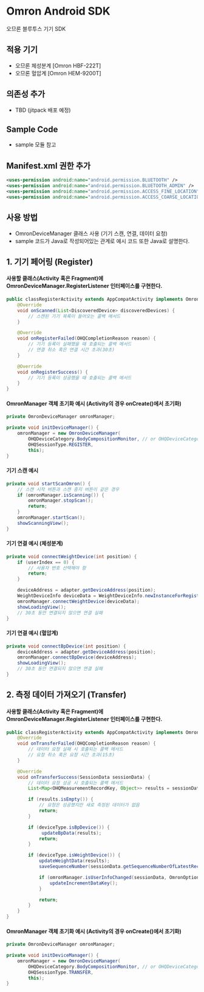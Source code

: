 # Omron Android SDK
오므론 블루투스 기기 SDK

## 적용 기기
- 오므론 체성분계 [Omron HBF-222T]
- 오므론 혈압계 [Omron HEM-9200T]

## 의존성 추가
- TBD (jitpack 배포 예정)

## Sample Code
- sample 모듈 참고

## Manifest.xml 권한 추가
```xml
<uses-permission android:name="android.permission.BLUETOOTH" />
<uses-permission android:name="android.permission.BLUETOOTH_ADMIN" />
<uses-permission android:name="android.permission.ACCESS_FINE_LOCATION" />
<uses-permission android:name="android.permission.ACCESS_COARSE_LOCATION" />
```

## 사용 방법
- OmronDeviceManager 클래스 사용 (기기 스캔, 연결, 데이터 요청)
- sample 코드가 Java로 작성되어있는 관계로 예시 코드 또한 Java로 설명한다.

## 1. 기기 페어링 (Register)
#### 사용할 클래스(Activity 혹은 Fragment)에 OmronDeviceManager.RegisterListener 인터페이스를 구현한다.
```Java
public classRegisterActivity extends AppCompatActivity implements OmronDeviceManager.RegisterListener {
    @Override
    void onScanned(List<DiscoveredDevice> discoveredDevices) {
        // 스캔된 기기 목록이 들어오는 콜백 메서드
    }

    @Override
    void onRegisterFailed(OHQCompletionReason reason) {
        // 기기 등록이 실패했을 때 호출되는 콜백 메서드
        // 연결 취소 혹은 연결 시간 초과(30초)
    }

    @Override
    void onRegisterSuccess() {
        // 기기 등록이 성공했을 때 호출되는 콜백 메서드
    }
}
```

#### OmronManager 객체 초기화 예시 (Activity의 경우 onCreate()에서 초기화)
```Java
private OmronDeviceManager omronManager;

private void initDeviceManager() {
    omronManager = new OmronDeviceManager(
        OHQDeviceCategory.BodyCompositionMonitor, // or OHQDeviceCategory.BloodPressureMonitor
        OHQSessionType.REGISTER,
        this);
}
```

#### 기기 스캔 예시
```Java
private void startScanOmron() {
    // 스캔 시작 버튼과 스캔 중지 버튼이 같은 경우
    if (omronManager.isScanning()) {
        omronManager.stopScan();
        return;
    }
    omronManager.startScan();
    showScanningView();
}
```

#### 기기 연결 예시 (체성분계)
```Java
private void connectWeightDevice(int position) {
    if (userIndex == 0) {
        // 사용자 번호 선택해야 함
        return;
    }

    deviceAddress = adapter.getDeviceAddress(position);
    WeightDeviceInfo deviceData = WeightDeviceInfo.newInstanceForRegister(deviceAddress, userIndex);
    omronManager.connectWeightDevice(deviceData);
    showLoadingView();
    // 30초 동안 연결되지 않으면 연결 실패
}
```

#### 기기 연결 예시 (혈압계)
```Java
private void connectBpDevice(int position) {
    deviceAddress = adapter.getDeviceAddress(position);
    omronManager.connectBpDevice(deviceAddress);
    showLoadingView();
    // 30초 동안 연결되지 않으면 연결 실패
}
```

## 2. 측정 데이터 가져오기 (Transfer)
#### 사용할 클래스(Activity 혹은 Fragment)에 OmronDeviceManager.RegisterListener 인터페이스를 구현한다.
```Java
public classRegisterActivity extends AppCompatActivity implements OmronDeviceManager.TransferListener {
    @Override
    void onTransferFailed(OHQCompletionReason reason) {
        // 데이터 요청 실패 시 호출되는 콜백 메서드
        // 요청 취소 혹은 요청 시간 초과(15초)
    }

    @Override
    void onTransferSuccess(SessionData sessionData) {
        // 데이터 요청 성공 시 호출되는 콜백 메서드
        List<Map<OHQMeasurementRecordKey, Object>> results = sessionData.getMeasurementRecords();

        if (results.isEmpty()) {
            // 요청은 성공했지만 새로 측정된 데이터가 없음
            return;
        }

        if (deviceType.isBpDevice()) {
             updateBpData(results);
            return;
        }

        if (deviceType.isWeightDevice()) {
            updateWeightData(results);
            saveSequenceNumber(sessionData.getSequenceNumberOfLatestRecord());

            if (omronManager.isUserInfoChanged(sessionData, OmronOption.getDemoUser())) {
                updateIncrementDataKey();
            }

            return;
        }
    }
}
```

#### OmronManager 객체 초기화 예시 (Activity의 경우 onCreate()에서 초기화)
```Java
private OmronDeviceManager omronManager;

private void initDeviceManager() {
    omronManager = new OmronDeviceManager(
        OHQDeviceCategory.BodyCompositionMonitor, // or OHQDeviceCategory.BloodPressureMonitor
        OHQSessionType.TRANSFER,
        this);
}
```

